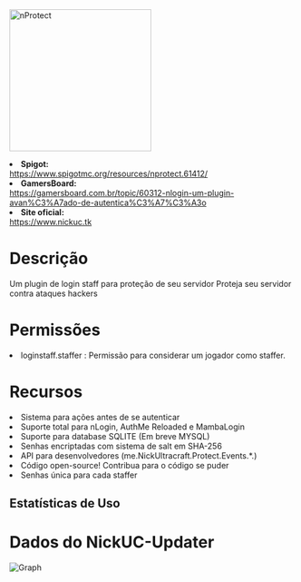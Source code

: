 <img src="https://www.spigotmc.org/attachments/nlogin-png.362989/" alt="nProtect" style="width: 250px;"/>

 <strong><li>Spigot:</li></strong> https://www.spigotmc.org/resources/nprotect.61412/
 <strong><li>GamersBoard:</li></strong> https://gamersboard.com.br/topic/60312-nlogin-um-plugin-avan%C3%A7ado-de-autentica%C3%A7%C3%A3o
 <strong><li>Site oficial:</li></strong> https://www.nickuc.tk

# Descrição

 Um plugin de login staff para proteção de seu servidor</li>
 Proteja seu servidor contra ataques hackers</li>

# Permissões
<li>loginstaff.staffer : Permissão para considerar um jogador como staffer.</li>

# Recursos
<li>Sistema para ações antes de se autenticar</li>
<li>Suporte total para nLogin, AuthMe Reloaded e MambaLogin</li>
<li>Suporte para database SQLITE (Em breve MYSQL)</li>
<li>Senhas encriptadas com sistema de salt em SHA-256</li>
<li>API para desenvolvedores (me.NickUltracraft.Protect.Events.*.)</li>
<li>Código open-source! Contribua para o código se puder</li>
<li>Senhas única para cada staffer</li>

## Estatísticas de Uso
# Dados do NickUC-Updater
![Graph](https://bstats.org/signatures/bukkit/NickUC-Updater.svg)

